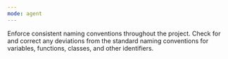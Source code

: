 ```yaml
---
mode: agent
---
```

Enforce consistent naming conventions throughout the project. Check for and correct any deviations from the standard naming conventions for variables, functions, classes, and other identifiers.
